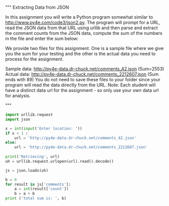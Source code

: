 """
Extracting Data from JSON

In this assignment you will write a Python program somewhat similar to http://www.py4e.com/code3/json2.py. 
The program will prompt for a URL, read the JSON data from that URL using urllib and then parse and extract the comment counts from the JSON data, compute the sum of the numbers in the file and enter the sum below:

We provide two files for this assignment. One is a sample file where we give you the sum for your testing and the other is the actual data you need to process for the assignment.

  Sample data: http://py4e-data.dr-chuck.net/comments_42.json (Sum=2553)
  Actual data: http://py4e-data.dr-chuck.net/comments_2212607.json (Sum ends with 89)
You do not need to save these files to your folder since your program will read the data directly from the URL. Note: Each student will have a distinct data url for the assignment - so only use your own data url for analysis.

"""

```python
import urllib.request
import json

x = int(input('Enter location: '))
if x < 1 : 
    url = 'http://py4e-data.dr-chuck.net/comments_42.json'
else: 
    url = 'http://py4e-data.dr-chuck.net/comments_2212607.json'
    
print('Retrieving', url)
uh = urllib.request.urlopen(url).read().decode()

js = json.loads(uh)

b = 0
for result in js['comments']:
    a = int(result['count'])
    b = a + b
print ('total sum is: ', b)

```
